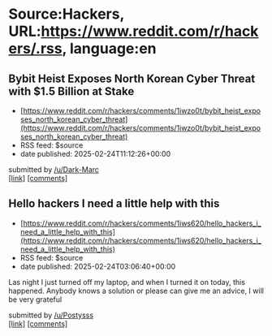 # Source:Hackers, URL:https://www.reddit.com/r/hackers/.rss, language:en

## Bybit Heist Exposes North Korean Cyber Threat with $1.5 Billion at Stake
 - [https://www.reddit.com/r/hackers/comments/1iwzo0t/bybit_heist_exposes_north_korean_cyber_threat](https://www.reddit.com/r/hackers/comments/1iwzo0t/bybit_heist_exposes_north_korean_cyber_threat)
 - RSS feed: $source
 - date published: 2025-02-24T11:12:26+00:00

&#32; submitted by &#32; <a href="https://www.reddit.com/user/Dark-Marc"> /u/Dark-Marc </a> <br/> <span><a href="https://www.reddit.com/r/pwnhub/comments/1iwzeqk/bybit_heist_exposes_north_korean_cyber_threat/">[link]</a></span> &#32; <span><a href="https://www.reddit.com/r/hackers/comments/1iwzo0t/bybit_heist_exposes_north_korean_cyber_threat/">[comments]</a></span>

## Hello hackers I need a little help with this
 - [https://www.reddit.com/r/hackers/comments/1iws620/hello_hackers_i_need_a_little_help_with_this](https://www.reddit.com/r/hackers/comments/1iws620/hello_hackers_i_need_a_little_help_with_this)
 - RSS feed: $source
 - date published: 2025-02-24T03:06:40+00:00

<!-- SC_OFF --><div class="md"><p>Las night I just turned off my laptop, and when I turned it on today, this happened. Anybody knows a solution or please can give me an advice, I will be very grateful </p> </div><!-- SC_ON --> &#32; submitted by &#32; <a href="https://www.reddit.com/user/Postysss"> /u/Postysss </a> <br/> <span><a href="https://www.reddit.com/r/hackers/comments/1iws620/hello_hackers_i_need_a_little_help_with_this/">[link]</a></span> &#32; <span><a href="https://www.reddit.com/r/hackers/comments/1iws620/hello_hackers_i_need_a_little_help_with_this/">[comments]</a></span>

